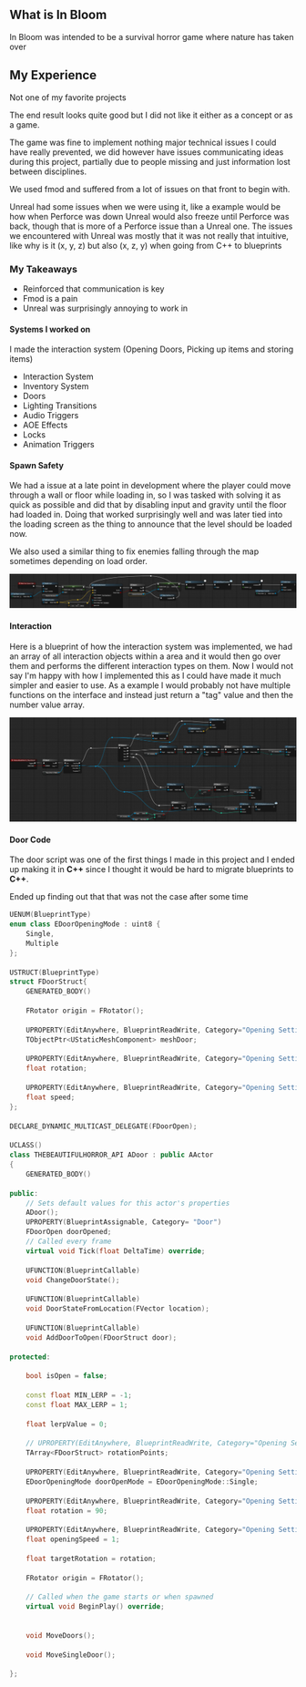 ## What is In Bloom

In Bloom was intended to be a survival horror game where nature has taken over

## My Experience

Not one of my favorite projects

The end result looks quite good but I did not like it either as a concept or as a game.

The game was fine to implement nothing major technical issues I could have really prevented,
we did however have issues communicating ideas during this project, partially due to people missing
and just information lost between disciplines.

We used fmod and suffered from a lot of issues on that front to begin with.

Unreal had some issues when we were using it, like a example would be how when Perforce was down 
Unreal would also freeze until Perforce was back, though that is more of a Perforce issue than a Unreal one.
The issues we encountered with Unreal was mostly that it was not really that intuitive, like 
why is it (x, y, z) but also (x, z, y) when going from C++ to blueprints

### My Takeaways
- Reinforced that communication is key
- Fmod is a pain
- Unreal was surprisingly annoying to work in

#### Systems I worked on

I made the interaction system (Opening Doors, Picking up items and storing items)
- Interaction System
- Inventory System
- Doors
- Lighting Transitions
- Audio Triggers
- AOE Effects
- Locks
- Animation Triggers

#### Spawn Safety
We had a issue at a late point in development where the player could move through a wall or floor while loading in,
so I was tasked with solving it as quick as possible and did that by disabling input and gravity until the floor had 
loaded in. Doing that worked surprisingly well and was later tied into the loading screen as the thing to announce
that the level should be loaded now.

We also used a similar thing to fix enemies falling through the map sometimes depending on load order.

<div class="blueprint_image">
<img src="../../Images/Blueprints/in_bloom/blueprintTest.webp"></img>
</div>

#### Interaction
Here is a blueprint of how the interaction system was implemented,
we had an array of all interaction objects within a area and it would then go over them
and performs the different interaction types on them. Now I would not say I'm happy with how I implemented this
as I could have made it much simpler and easier to use. As a example I would probably not have multiple 
functions on the interface and instead just return a "tag" value and then the number value array.

<div class="blueprint_image">
<img src="../../Images/Blueprints/in_bloom/Interactor.webp"></img>
</div>

#### Door Code

The door script was one of the first things I made in this project and I ended up 
making it in **C++** since I thought it would be hard to migrate blueprints to **C++**.

Ended up finding out that that was not the case after some time

```C++
UENUM(BlueprintType)
enum class EDoorOpeningMode : uint8 {
	Single,
	Multiple
};

USTRUCT(BlueprintType)
struct FDoorStruct{
	GENERATED_BODY()
	
	FRotator origin = FRotator();

	UPROPERTY(EditAnywhere, BlueprintReadWrite, Category="Opening Settings")
	TObjectPtr<UStaticMeshComponent> meshDoor;

	UPROPERTY(EditAnywhere, BlueprintReadWrite, Category="Opening Settings")
	float rotation;

	UPROPERTY(EditAnywhere, BlueprintReadWrite, Category="Opening Settings")
	float speed;
};

DECLARE_DYNAMIC_MULTICAST_DELEGATE(FDoorOpen);

UCLASS()
class THEBEAUTIFULHORROR_API ADoor : public AActor
{
	GENERATED_BODY()
	
public:	
	// Sets default values for this actor's properties
	ADoor();
	UPROPERTY(BlueprintAssignable, Category= "Door")
	FDoorOpen doorOpened;
	// Called every frame
	virtual void Tick(float DeltaTime) override;

	UFUNCTION(BlueprintCallable)
	void ChangeDoorState();

	UFUNCTION(BlueprintCallable)
	void DoorStateFromLocation(FVector location);

	UFUNCTION(BlueprintCallable)
	void AddDoorToOpen(FDoorStruct door);

protected:

	bool isOpen = false;

	const float MIN_LERP = -1;
	const float MAX_LERP = 1;

	float lerpValue = 0;

	// UPROPERTY(EditAnywhere, BlueprintReadWrite, Category="Opening Settings")
	TArray<FDoorStruct> rotationPoints;

	UPROPERTY(EditAnywhere, BlueprintReadWrite, Category="Opening Settings")
	EDoorOpeningMode doorOpenMode = EDoorOpeningMode::Single;

	UPROPERTY(EditAnywhere, BlueprintReadWrite, Category="Opening Settings")
	float rotation = 90;

	UPROPERTY(EditAnywhere, BlueprintReadWrite, Category="Opening Settings")
	float openingSpeed = 1;

	float targetRotation = rotation;

	FRotator origin = FRotator();

	// Called when the game starts or when spawned
	virtual void BeginPlay() override;


	void MoveDoors();

	void MoveSingleDoor();

};
```